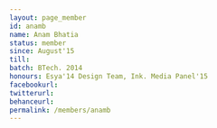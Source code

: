 ```yaml
---
layout: page_member
id: anamb
name: Anam Bhatia
status: member
since: August'15
till: 
batch: BTech. 2014
honours: Esya'14 Design Team, Ink. Media Panel'15
facebookurl:
twitterurl:
behanceurl:
permalink: /members/anamb
---
```

